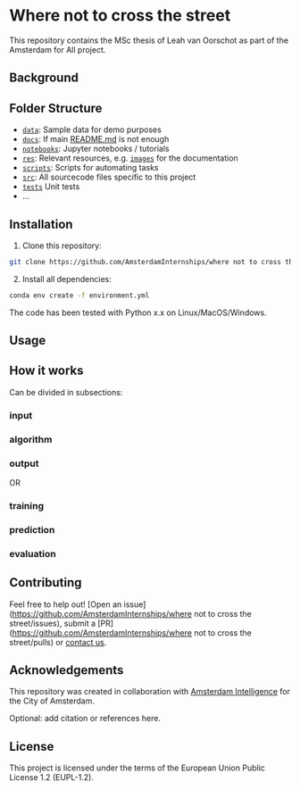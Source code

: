 # Where not to cross the street

This repository contains the MSc thesis of Leah van Oorschot as part of the Amsterdam for All project. 

## Background

## Folder Structure

* [`data`](./data): Sample data for demo purposes
* [`docs`](./docs): If main [README.md](./README.md) is not enough
* [`notebooks`](./notebooks): Jupyter notebooks / tutorials
* [`res`](./res): Relevant resources, e.g. [`images`](./res/images/) for the documentation
* [`scripts`](./scripts): Scripts for automating tasks
* [`src`](./src): All sourcecode files specific to this project
* [`tests`](./tests) Unit tests
* ...

## Installation 

1) Clone this repository:



```bash
git clone https://github.com/AmsterdamInternships/where not to cross the street.git
```




2) Install all dependencies:
    


```bash
conda env create -f environment.yml
```



The code has been tested with Python x.x on Linux/MacOS/Windows. 

## Usage

## How it works

Can be divided in subsections:

### input
### algorithm
### output

OR

### training
### prediction
### evaluation

## Contributing



Feel free to help out! [Open an issue](https://github.com/AmsterdamInternships/where not to cross the street/issues), submit a [PR](https://github.com/AmsterdamInternships/where not to cross the street/pulls)  or [contact us](https://amsterdamintelligence.com/contact/).




## Acknowledgements


This repository was created in collaboration with [Amsterdam Intelligence](https://amsterdamintelligence.com/) for the City of Amsterdam.



Optional: add citation or references here.


## License 

This project is licensed under the terms of the European Union Public License 1.2 (EUPL-1.2).

